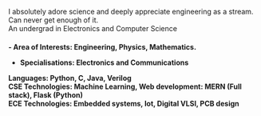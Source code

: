 <p> I absolutely adore science and deeply appreciate engineering as a stream. Can never get enough of it. <br>
An undergrad in Electronics and Computer Science<br> </p> 

<h4><p>- Area of Interests: Engineering, Physics, Mathematics. <br>
  
- Specialisations:  Electronics and Communications <br></p>

 Languages: Python, C, Java, Verilog <br>
 CSE Technologies: Machine Learning, Web development: MERN (Full stack), Flask (Python) <br>
 ECE Technologies: Embedded systems, Iot, Digital VLSI, PCB design </h4>
 




